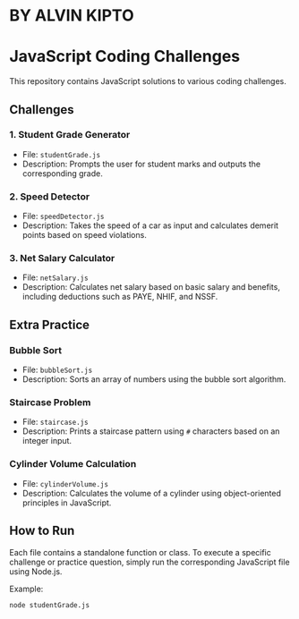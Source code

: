 # BY ALVIN KIPTO

# JavaScript Coding Challenges
This repository contains JavaScript solutions to various coding challenges.

## Challenges

### 1. Student Grade Generator
- File: `studentGrade.js`
- Description: Prompts the user for student marks and outputs the corresponding grade.

### 2. Speed Detector
- File: `speedDetector.js`
- Description: Takes the speed of a car as input and calculates demerit points based on speed violations.

### 3. Net Salary Calculator
- File: `netSalary.js`
- Description: Calculates net salary based on basic salary and benefits, including deductions such as PAYE, NHIF, and NSSF.

## Extra Practice

### Bubble Sort
- File: `bubbleSort.js`
- Description: Sorts an array of numbers using the bubble sort algorithm.

### Staircase Problem
- File: `staircase.js`
- Description: Prints a staircase pattern using `#` characters based on an integer input.

### Cylinder Volume Calculation
- File: `cylinderVolume.js`
- Description: Calculates the volume of a cylinder using object-oriented principles in JavaScript.

## How to Run

Each file contains a standalone function or class. To execute a specific challenge or practice question, simply run the corresponding JavaScript file using Node.js.

Example:
```bash
node studentGrade.js

